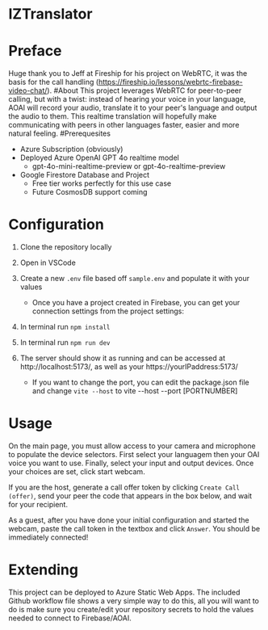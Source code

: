 
# IZTranslator


Preface
========

Huge thank you to Jeff at Fireship for his project on WebRTC, it was the basis for the call handling (https://fireship.io/lessons/webrtc-firebase-video-chat/).
#About
This project leverages WebRTC for peer-to-peer calling, but with a twist: instead of hearing your voice in your language, AOAI will record your audio, translate it to your peer's language and output the audio to them. This realtime translation will hopefully make communicating with peers in other languages faster, easier and more natural feeling. 
#Prerequesites
- Azure Subscription (obviously)
- Deployed Azure OpenAI GPT 4o realtime model
	- gpt-4o-mini-realtime-preview or gpt-4o-realtime-preview
- Google Firestore Database and Project
	- Free tier works perfectly for this use case
	- Future CosmosDB support coming

Configuration
============
1. Clone the repository locally
2. Open in VSCode
3. Create a new `.env` file based off `sample.env` and populate it with your values
	- Once you have a project created in Firebase, you can get your connection settings from the project settings:
	
4. In terminal run
`npm install`
5. In terminal run
`npm run dev`
6. The server should show it as running and can be accessed at  http://localhost:5173/, as well as your https://yourIPaddress:5173/
	- If you want to change the port, you can edit the package.json file and change 
	`vite --host`
	to vite --host --port [PORTNUMBER]

Usage
============
On the main page, you must allow access to your camera and microphone to populate the device selectors. First select your languagem then your OAI voice you want to use. Finally, select your input and output devices. Once your choices are set, click start webcam.

If you are the host, generate a call offer token by clicking `Create Call (offer)`, send your peer the code that appears in the box below, and wait for your recipient.

As a guest, after you have done your initial configuration and started the webcam, paste the call token in the textbox and click `Answer`. You should be immediately connected!

Extending
=============
This project can be deployed to Azure Static Web Apps. The included Github workflow file shows a very simple way to do this, all you will want to do is make sure you create/edit your repository secrets to hold the values needed to connect to Firebase/AOAI.
